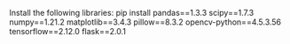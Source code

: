 Install the following libraries:
pip install pandas==1.3.3 scipy==1.7.3 numpy==1.21.2 matplotlib==3.4.3 pillow==8.3.2 opencv-python==4.5.3.56 tensorflow==2.12.0 flask==2.0.1

